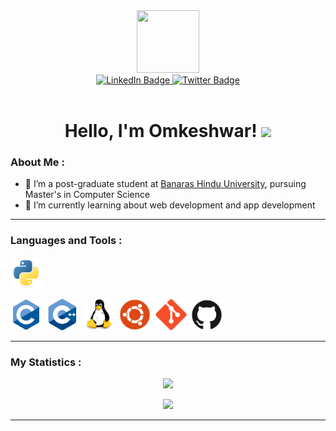 <div id="header" align="center"> 
   <!-- Yoda --> 
   <img src="https://media.giphy.com/media/vLlpbDafjgHystuJ0a/giphy.gif" width="100" height="100"/> 
    
   <!-- How to connect with me --> 
   <div id="badges"> 
     <a href="https://linkedin.com/in/omkeshwar-gupta-a54590137/"> 
       <img src="https://img.shields.io/badge/LinkedIn-blue?style=for-the-badge&logo=linkedin&logoColor=white" alt="LinkedIn Badge"/> 
     </a> 
     <a href="https://twitter.com/Om_nivert"> 
       <img src="https://img.shields.io/badge/Twitter-blue?style=for-the-badge&logo=twitter&logoColor=white" alt="Twitter Badge"/> 
     </a> 
     <br/> 
     <img src="https://komarev.com/ghpvc/?username=saurabhanilpandey&style=flat-square&color=blue" alt=""/> 
   </div> 
    
   <!-- Greetings --> 
   <h1> 
     Hello, I'm Omkeshwar!  
     <img src="https://media.giphy.com/media/hvRJCLFzcasrR4ia7z/giphy.gif" width="30px"/> 
   </h1> 
 </div> 
  
 ### About Me : 
 - 🔭 I’m a post-graduate student at [Banaras Hindu University](https://bhu.ac.in/Site/Home/1_2_16_Main-Site), pursuing Master's in Computer Science 
 - 🌱 I’m currently learning about web development and app development 
 
  
 --- 
  
 ### Languages and Tools : 
 <div> 
   <img src="https://github.com/devicons/devicon/blob/master/icons/python/python-original.svg" width="50" height="50"/>&nbsp; 
   
   
   <img src="https://github.com/devicons/devicon/blob/master/icons/c/c-original.svg" width="50" height="50"/>&nbsp; 
   <img src="https://github.com/devicons/devicon/blob/master/icons/cplusplus/cplusplus-original.svg" width="50" height="50"/>&nbsp; 
   <img src="https://github.com/devicons/devicon/blob/master/icons/linux/linux-original.svg" width="50" height="50"/>&nbsp; 
   <img src="https://github.com/devicons/devicon/blob/master/icons/ubuntu/ubuntu-plain.svg" width="50" height="50"/>&nbsp; 
   <img src="https://github.com/devicons/devicon/blob/master/icons/git/git-original.svg" width="50" height="50"/>&nbsp; 
   <img src="https://github.com/devicons/devicon/blob/master/icons/github/github-original.svg" width="50" height="50"/> 
 </div> 
  
 --- 
  
 ### My Statistics : 
 <div align ="center"> 
   <!-- Github Statistics --> 
   <a href="https://git.io/streak-stats"><img src="https://streak-stats.demolab.com?user=OmkeshwarGupta&theme=gruvbox"/></a> 
    
   <!-- Top Lanaguage --> 
   <a href="https://github.com/anuraghazra/github-readme-stats"><img src="https://github-readme-stats.vercel.app/api/top-langs/?username=OmkeshwarGupta &layout=compact&theme=dark"/></a> 
 </div> 
  
 --- 
  
 ###  
 <!-- 
 **saurabhanilpandey/saurabhanilpandey** is a ✨ _special_ ✨ repository because its `README.md` (this file) appears on your GitHub profile. 
  
 Here are some ideas to get you started: 
  
 - 🔭 I’m currently working on ... 
 - 🌱 I’m currently learning ... 
 - 👯 I’m looking to collaborate on ... 
 - 🤔 I’m looking for help with ... 
 - 💬 Ask me about ... 
 - 📫 How to reach me: ... 
 - 😄 Pronouns: ... 
 - ⚡ Fun fact: ... 
 -->